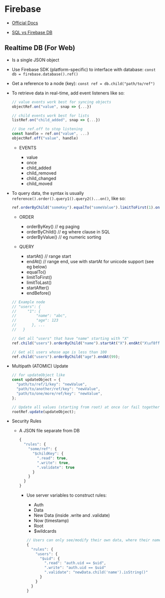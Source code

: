 # Firebase

- [Official Docs](https://firebase.google.com/docs/database)

- [SQL vs Firebase DB](https://www.youtube.com/watch?v=WacqhiI-g_o)

## Realtime DB (For Web)

- Is a single JSON object

- Use Firebase SDK (platform-specific) to interface with database: `const db = firebase.database().ref()`

- Get a reference to a node (key): `const ref = db.child("path/to/ref")`

- To retrieve data in real-time, add event listeners like so:

  ```js
  // value events work best for syncing objects
  objectRef.on("value", snap => {...})

  // child events work best for lists
  listRef.on("child_added", snap => {...})

  // Use ref.off to stop listening
  const handle = ref.on("value", ...)
  objectRef.off("value", handle)
  ```

  - EVENTS

    - value
    - once
    - child_added
    - child_removed
    - child_changed
    - child_moved

- To query data, the syntax is usually `reference().order().query1().query2()...on()`, like so:

  ```js
  ref.orderByChild("someKey").equalTo("someValue").limitToFirst(1).on(...)
  ```

  - ORDER

    - orderByKey() // eg paging
    - orderByChild() // eg where clause in SQL
    - orderByValue() // eg numeric sorting

  - QUERY

    - startAt() // range start
    - endAt() // range end, use with startAt for unicode support (see eg below)
    - equalTo()
    - limitToFirst()
    - limitToLast()
    - startAfter()
    - endBefore()

  ```js
  // Example node
  // "users": {
  //     "1": {
  //         "name": "abc",
  //         "age": 123
  //       }, ...
  //   }

  // Get all "users" that have "name" starting with "X"
  ref.child("users").orderByChild("name").startAt("X").endAt("X\uf8ff");

  // Get all users whose age is less than 100
  ref.child("users").orderByChild("age").endAt(99);
  ```

- Multipath (ATOMIC) Update

  ```js
  // for updateObject like
  const updateObject = {
    "path/to/ref/1/key": "newValue",
    "path/to/another/ref/key": "newValue",
    "path/to/one/more/ref/key": "newValue",
  };

  // Update all values (starting from root) at once (or fail together)
  rootRef.update(updateObject);
  ```

- Security Rules

  - A JSON file separate from DB

    ```js
    {
      "rules": {
        "some/ref": {
          "$childKey": {
            ".read": true,
            ".write": true,
            ".validate": true
          }
        }
      }
    }
    ```

    - Use server variables to construct rules:

      - Auth
      - Data
      - New Data (inside .write and .validate)
      - Now (timestamp)
      - Root
      - $wildcards

      ```js
      // Users can only see/modify their own data, where their name must be a string
      {
        "rules": {
          "users": {
            "$uid": {
              ".read": "auth.uid == $uid",
              ".write": "auth.uid == $uid"
              ".validate": "newData.child('name').isString()"
            }
          }
        }
      }
      ```
